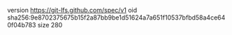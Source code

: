 version https://git-lfs.github.com/spec/v1
oid sha256:9e8702375675b15f2a87bb9be1d51624a7a651f10537bfbd58a4ce640f04b783
size 280
